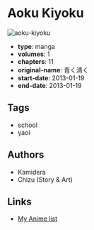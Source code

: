 # Aoku Kiyoku

![aoku-kiyoku](https://cdn.myanimelist.net/images/manga/3/194357.jpg)

-   **type**: manga
-   **volumes**: 1
-   **chapters**: 11
-   **original-name**: 青く清く
-   **start-date**: 2013-01-19
-   **end-date**: 2013-01-19

## Tags

-   school
-   yaoi

## Authors

-   Kamidera
-   Chizu (Story & Art)

## Links

-   [My Anime list](https://myanimelist.net/manga/103014/Aoku_Kiyoku)
